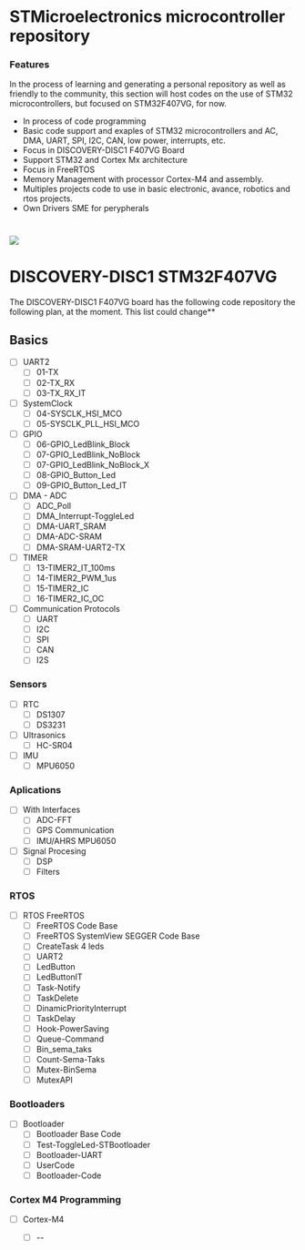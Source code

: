 # STMicroelectronics microcontroller repository
### Features

In the process of learning and generating a personal repository as well as friendly to the community, this section will host codes on the use of STM32 microcontrollers, but focused on STM32F407VG, for now. 

- In process of code programming
- Basic code support and exaples of STM32 microcontrollers and AC, DMA, UART, SPI, I2C, CAN, low power, interrupts, etc.
- Focus in DISCOVERY-DISC1 F407VG Board
- Support  STM32 and Cortex Mx architecture
- Focus in FreeRTOS
- Memory Management with processor Cortex-M4 and assembly.
- Multiples projects code to use in basic electronic, avance, robotics and rtos projects.
- Own Drivers SME for perypherals

#




![](https://i.postimg.cc/SsDPs73D/Sin-t-tulo-2.png)




#

# DISCOVERY-DISC1 STM32F407VG

The DISCOVERY-DISC1 F407VG board has the following code repository the following plan, at the moment. This list could change**

## Basics

- [ ] UART2
    - [ ] 01-TX
    - [ ] 02-TX_RX
    - [ ] 03-TX_RX_IT
- [ ] SystemClock
    - [ ] 04-SYSCLK_HSI_MCO
    - [ ] 05-SYSCLK_PLL_HSI_MCO
- [ ] GPIO
    - [ ] 06-GPIO_LedBlink_Block
    - [ ] 07-GPIO_LedBlink_NoBlock
    - [ ] 07-GPIO_LedBlink_NoBlock_X
    - [ ] 08-GPIO_Button_Led
    - [ ] 09-GPIO_Button_Led_IT
- [ ] DMA - ADC
    - [ ] ADC_Poll
    - [ ] DMA_Interrupt-ToggleLed
    - [ ] DMA-UART_SRAM
    - [ ] DMA-ADC-SRAM
    - [ ] DMA-SRAM-UART2-TX
- [ ] TIMER
    - [ ] 13-TIMER2_IT_100ms
    - [ ] 14-TIMER2_PWM_1us
    - [ ] 15-TIMER2_IC
    - [ ] 16-TIMER2_IC_OC
- [ ] Communication Protocols
    - [ ] UART
    - [ ] I2C
    - [ ] SPI
    - [ ] CAN
    - [ ] I2S

### Sensors

- [ ] RTC
    - [ ] DS1307
    - [ ] DS3231
- [ ] Ultrasonics
	- [ ] HC-SR04
- [ ] IMU
	- [ ] MPU6050

### Aplications

- [ ] With Interfaces
    - [ ] ADC-FFT
    - [ ] GPS Communication
	- [ ] IMU/AHRS MPU6050
- [ ] Signal Procesing
	- [ ] DSP
	- [ ] Filters
	
### RTOS

- [ ] RTOS FreeRTOS
    - [ ] FreeRTOS Code Base
    - [ ] FreeRTOS SystemView SEGGER Code Base
    - [ ] CreateTask 4 leds
    - [ ] UART2
    - [ ] LedButton
    - [ ] LedButtonIT
    - [ ] Task-Notify
    - [ ] TaskDelete
    - [ ] DinamicPriorityInterrupt
    - [ ] TaskDelay
    - [ ] Hook-PowerSaving
    - [ ] Queue-Command
    - [ ] Bin_sema_taks
    - [ ] Count-Sema-Taks
    - [ ] Mutex-BinSema
    - [ ] MutexAPI

### Bootloaders

- [ ] Bootloader
    - [ ] Bootloader Base Code
    - [ ] Test-ToggleLed-STBootloader
    - [ ] Bootloader-UART
    - [ ] UserCode
    - [ ] Bootloader-Code

### Cortex M4 Programming

- [ ] Cortex-M4
    - [ ] --

